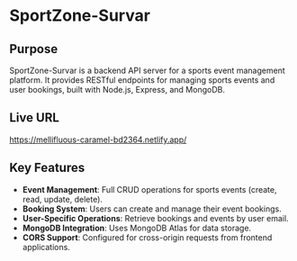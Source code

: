 # SportZone-Survar

## Purpose
SportZone-Survar is a backend API server for a sports event management platform. It provides RESTful endpoints for managing sports events and user bookings, built with Node.js, Express, and MongoDB.

## Live URL
https://mellifluous-caramel-bd2364.netlify.app/

## Key Features
- **Event Management**: Full CRUD operations for sports events (create, read, update, delete).
- **Booking System**: Users can create and manage their event bookings.
- **User-Specific Operations**: Retrieve bookings and events by user email.
- **MongoDB Integration**: Uses MongoDB Atlas for data storage.
- **CORS Support**: Configured for cross-origin requests from frontend applications.



